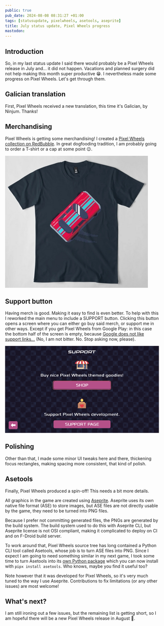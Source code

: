 ```yaml
---
public: true
pub_date: 2024-08-08 08:31:27 +01:00
tags: [statusupdate, pixelwheels, asetools, aseprite]
title: July status update, Pixel Wheels progress
mastodon:
---
```


## Introduction

So, in my last status update I said there would probably be a Pixel Wheels release in July and... it did not happen. Vacations and planned surgery did not help making this month super productive 😁. I nevertheless made some progress on Pixel Wheels. Let's get through them.

## Galician translation

First, Pixel Wheels received a new translation, this time it's Galician, by Ninjum. Thanks!

## Merchandising

Pixel Wheels is getting some merchandising! I created a [Pixel Wheels collection on RedBubble][redbubble]. In great dogfooding tradition, I am probably going to order a T-shirt or a cap at some point 😉.

[![Pixel Wheels T-Shirt](tshirt.jpg)](https://www.redbubble.com/fr/i/t-shirt/Voiture-Pixel-Wheels-par-agateau/162435266.UGYPM)

[redbubble]: https://www.redbubble.com/people/agateau/collections/4022553-pixel-wheels

<!-- break -->

## Support button

Having merch is good. Making it easy to find is even better. To help with this I reworked the main menu to include a SUPPORT button. Clicking this button opens a screen where you can either go buy said merch, or support me in other ways. Except if you get Pixel Wheels from Google Play: in this case the bottom half of the screen is empty, because [Google does not like support links...][support] (No, I am not bitter. No. Stop asking now, please).

![Pixel Wheels support screen](support-screen.png)

[support]: ../../2021/google-does-not-want-you-to-tell-your-players-about-your-donation-page/

## Polishing

Other than that, I made some minor UI tweaks here and there, thickening focus rectangles, making spacing more consistent, that kind of polish.

## Asetools

Finally, Pixel Wheels produced a spin-off! This needs a bit more details.

All graphics in the game are created using [Aseprite][]. Aseprite uses its own native file format (ASE) to store images, but ASE files are not directly usable by the game, they need to be turned into PNG files.

Because I prefer not committing generated files, the PNGs are generated by the build system. The build system used to do this with Aseprite CLI, but Aseprite license is not OSI compliant, making it complicated to deploy on CI and on F-Droid build server.

To work around that, Pixel Wheels source tree has long contained a Python CLI tool called Asetools, whose job is to turn ASE files into PNG. Since I expect I am going to need something similar in my next game, I took some time to turn Asetools into its [own Python package][asetools-pypi] which you can now install with `pipx install asetools`. Who knows, maybe you find it useful too?

Note however that it was developed for Pixel Wheels, so it's very much tuned to the way I use Aseprite. Contributions to fix limitations (or any other issues) are most welcome!

[Aseprite]: https://aseprite.com
[asetools-pypi]: https://pypi.org/project/asetools

## What's next?

I am still ironing out a few issues, but the remaining list is getting short, so I am hopeful there will be a new Pixel Wheels release in August 🤞.
